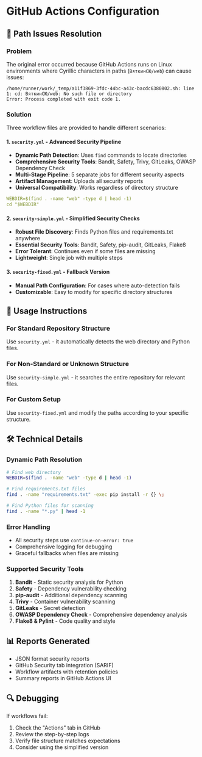 # GitHub Actions Configuration

## 🚨 Path Issues Resolution

### Problem
The original error occurred because GitHub Actions runs on Linux environments where Cyrillic characters in paths (`ВяткинСЮ/web`) can cause issues:
```
/home/runner/work/_temp/a11f3869-3fdc-44bc-a43c-bacdc6380802.sh: line 1: cd: ВяткинСЮ/web: No such file or directory
Error: Process completed with exit code 1.
```

### Solution
Three workflow files are provided to handle different scenarios:

#### 1. `security.yml` - Advanced Security Pipeline
- **Dynamic Path Detection**: Uses `find` commands to locate directories
- **Comprehensive Security Tools**: Bandit, Safety, Trivy, GitLeaks, OWASP Dependency Check
- **Multi-Stage Pipeline**: 5 separate jobs for different security aspects
- **Artifact Management**: Uploads all security reports
- **Universal Compatibility**: Works regardless of directory structure

```yaml
WEBDIR=$(find . -name "web" -type d | head -1)
cd "$WEBDIR"
```

#### 2. `security-simple.yml` - Simplified Security Checks
- **Robust File Discovery**: Finds Python files and requirements.txt anywhere
- **Essential Security Tools**: Bandit, Safety, pip-audit, GitLeaks, Flake8
- **Error Tolerant**: Continues even if some files are missing
- **Lightweight**: Single job with multiple steps

#### 3. `security-fixed.yml` - Fallback Version
- **Manual Path Configuration**: For cases where auto-detection fails
- **Customizable**: Easy to modify for specific directory structures

## 🔧 Usage Instructions

### For Standard Repository Structure
Use `security.yml` - it automatically detects the web directory and Python files.

### For Non-Standard or Unknown Structure
Use `security-simple.yml` - it searches the entire repository for relevant files.

### For Custom Setup
Use `security-fixed.yml` and modify the paths according to your specific structure.

## 🛠️ Technical Details

### Dynamic Path Resolution
```bash
# Find web directory
WEBDIR=$(find . -name "web" -type d | head -1)

# Find requirements.txt files
find . -name "requirements.txt" -exec pip install -r {} \;

# Find Python files for scanning
find . -name "*.py" | head -1
```

### Error Handling
- All security steps use `continue-on-error: true`
- Comprehensive logging for debugging
- Graceful fallbacks when files are missing

### Supported Security Tools
1. **Bandit** - Static security analysis for Python
2. **Safety** - Dependency vulnerability checking
3. **pip-audit** - Additional dependency scanning
4. **Trivy** - Container vulnerability scanning
5. **GitLeaks** - Secret detection
6. **OWASP Dependency Check** - Comprehensive dependency analysis
7. **Flake8 & Pylint** - Code quality and style

## 📊 Reports Generated
- JSON format security reports
- GitHub Security tab integration (SARIF)
- Workflow artifacts with retention policies
- Summary reports in GitHub Actions UI

## 🔍 Debugging
If workflows fail:
1. Check the "Actions" tab in GitHub
2. Review the step-by-step logs
3. Verify file structure matches expectations
4. Consider using the simplified version 